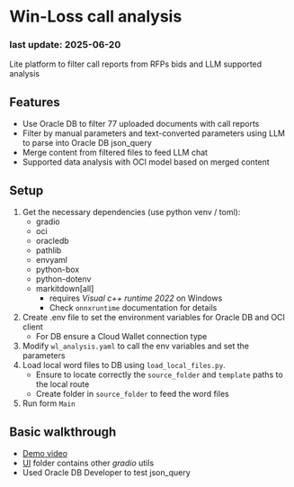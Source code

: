 # Win-Loss call analysis

### last update: 2025-06-20

Lite platform to filter call reports from RFPs bids and LLM supported analysis

## Features

- Use Oracle DB to filter 77 uploaded documents with call reports
- Filter by manual parameters and text-converted parameters using LLM to parse into Oracle DB json_query
- Merge content from filtered files to feed LLM chat
- Supported data analysis with OCI model based on merged content

## Setup

1. Get the necessary dependencies (use python venv / toml):
    - gradio
    - oci
    - oracledb
    - pathlib
    - envyaml
    - python-box
    - python-dotenv
    - markitdown[all] 
        - requires *Visual c++ runtime 2022* on Windows
        - Check ```onnxruntime``` documentation for details
2. Create .env file to set the environment variables for Oracle DB and OCI client
    - For DB ensure a Cloud Wallet connection type
3. Modify ```wl_analysis.yaml``` to call the env variables and set the parameters
4. Load local word files to DB using ```load_local_files.py```.
    - Ensure to locate correctly the ```source_folder``` and ```template``` paths to the local route
    - Create folder in ```source_folder``` to feed the word files
4. Run form ```Main```

## Basic walkthrough

- [Demo video](walkthrough/WL_Calls_Demo.mp4)
- [UI](UI) folder contains other *gradio* utils
- Used Oracle DB Developer to test json_query